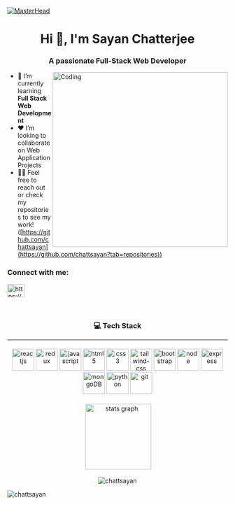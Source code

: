 [![MasterHead](https://user-images.githubusercontent.com/80781196/190216139-7697aa5a-c9a0-4bd6-80bf-3aca76a2e1c8.gif)](https://chattsayan.io)
<h1 align="center">Hi 👋, I'm Sayan Chatterjee</h1>
<h3 align="center">A passionate Full-Stack Web Developer</h3>
<img align="right" alt="Coding" width="400" src="https://media4.giphy.com/media/v1.Y2lkPTc5MGI3NjExZ3h6cm5weTIxeGRkMDlpdDY0YWhoNDRmdWphemhtM2x0aG4yc3lqdiZlcD12MV9naWZzX3NlYXJjaCZjdD1n/26tn33aiTi1jkl6H6/200.webp">

- 🌱 I’m currently learning **Full Stack Web Development**
- ❤️ I’m looking to collaborate on Web Application Projects
- 👨‍💻 Feel free to reach out or check my repositories to see my work! ([https://github.com/chattsayan](https://github.com/chattsayan?tab=repositories))

<h3 align="left">Connect with me:</h3>

<p align="left">
  <a href="https://linkedin.com/in/https://www.linkedin.com/in/sayan-c07/" target="blank"><img align="center" src="https://raw.githubusercontent.com/rahuldkjain/github-profile-readme-generator/master/src/images/icons/Social/linked-in-alt.svg" alt="https://www.linkedin.com/in/sayan-c07/" height="30" width="40" /></a>
</p>

<br/>

<h3 align="center">💻 Tech Stack</h3>
<hr/>
<p align="center" style="margin: 20px 0; gap: 5px;"> 
  <img src="https://www.svgrepo.com/show/354259/react.svg" alt="reactjs" height="50"/>
  <img src="https://www.svgrepo.com/show/452093/redux.svg" alt="redux" height="50"/>
  <img src="https://www.svgrepo.com/show/353925/javascript.svg" alt="javascript" height="50"/> 
  <img src="https://www.svgrepo.com/show/373669/html.svg" alt="html5" height="50"/>
  <img src="https://www.svgrepo.com/show/373535/css.svg" alt="css3" height="50"/> 
  <img src="https://www.svgrepo.com/show/374118/tailwind.svg" alt="tailwind-css" height="50"/> 
  <img src="https://www.svgrepo.com/show/378490/bootstrap-fill.svg" alt="bootstrap" height="50"/> 
  <img src="https://www.svgrepo.com/show/452075/node-js.svg" alt="node" height="50" />
  <img src="https://www.svgrepo.com/show/330398/express.svg" alt="express" height="50" />
  <img src="https://www.svgrepo.com/show/331488/mongodb.svg" alt="mongoDB" height="50" />
  <img src="https://www.svgrepo.com/show/452091/python.svg" alt="python" height="50"/> 
  <img src="https://www.svgrepo.com/show/452210/git.svg" alt="git" height="50"/> 
</p>


<div align="center">
  <p>&nbsp;<img src="https://github-readme-stats.vercel.app/api?username=chattsayan&hide_title=false&hide_rank=false&show_icons=true&include_all_commits=true&count_private=true&disable_animations=false&theme=dracula&locale=en&hide_border=false" height="150" alt="stats graph" /></p>
  <p><img src="https://github-readme-stats.vercel.app/api/top-langs?username=chattsayan&show_icons=true&locale=en&layout=compact" alt="chattsayan" /></p>
</div>

<p> <img align="left" src="https://komarev.com/ghpvc/?username=chattsayan&label=Profile%20views&color=0e75b6&style=flat" alt="chattsayan" /> </p></br></br>
<img src="https://github.com/user-attachments/assets/ea73178c-fa74-4da5-88eb-999a325b0559" alt="" />
